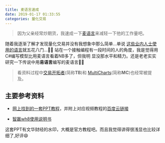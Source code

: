 ```yaml
---
title: 麦语言速成
date: 2019-01-17 01:33:55
categories: 量化交易
---
```


> 因为父亲经常炒期货，我速成一下[麦语言](https://www.wenhua.com.cn/myy/)来减轻一下他的工作量吧。

随着我逐渐了解才发现量化交易并没有我想象中那么简单...单说
[这些业内人士使用的语言](https://www.zhihu.com/question/25404359)就五花八门...:man_facepalming:
站在一个接触编程有一段时间的人的角度，我是觉得用C#编写模型比用麦语言看着NB多了，但我明
显没那水平和精力。还是老老实实研究一下传说中用**易语言**编写的麦语言:man_facepalming:

> 看资料过程中[交易开拓者](http://www.tradeblazer.net/)(简称**TB**)和
> [MultiCharts](https://www.multicharts.cn/)(简称**MC**)也经常被提及。

## 主要参考资料

- [网上找到的一套PPT教程](麦语言速成/教程.zip)，并附上对应视频教程的[百度云链接](https://pan.baidu.com/s/14UX4IiJMH61B1bgRyKPWCw)

- [智赢wh8使用说明书](http://www.wenhua.com.cn/guide/wh8/index.htm)

这套PPT有文华财经的水印，大概是官方教程吧。而且我觉得讲得很浅显也比较详细了,好评:smile:


<!-- TODO -->
